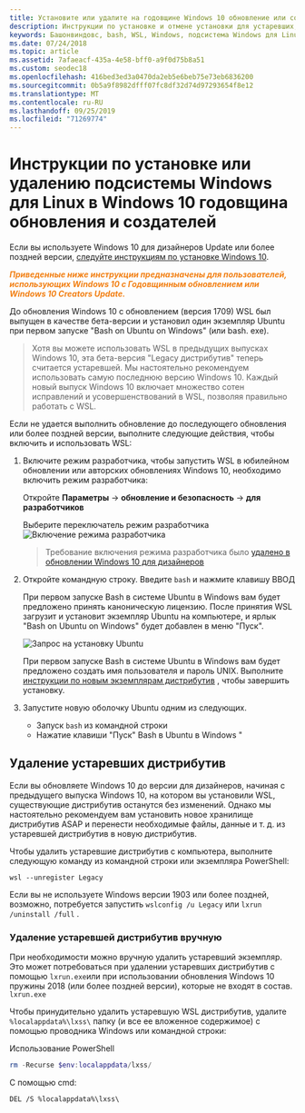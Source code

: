 ```yaml
---
title: Установите или удалите на годовщине Windows 10 обновление или создатели
description: Инструкции по установке и отмене установки для устаревших, бета-версий дистрибутив в Windows 10 с годовщиной обновления или авторов
keywords: Башонвиндовс, bash, WSL, Windows, подсистема Windows для Linux, виндовссубсистем, Ubuntu, Debian, SUSE, Windows 10, устаревшая, бета-версия, установка, удаление, удаление, отмена установки, удаление, устарело
ms.date: 07/24/2018
ms.topic: article
ms.assetid: 7afaeacf-435a-4e58-bff0-a9f0d75b8a51
ms.custom: seodec18
ms.openlocfilehash: 416bed3ed3a0470da2eb5e6beb75e73eb6836200
ms.sourcegitcommit: 0b5a9f8982dfff07fc8df32d74d97293654f8e12
ms.translationtype: MT
ms.contentlocale: ru-RU
ms.lasthandoff: 09/25/2019
ms.locfileid: "71269774"
---
```

# <a name="guide-to-install-or-uninstall-windows-subsystem-for-linux-on-windows-10-anniversary-update-and-creators-update"></a>Инструкции по установке или удалению подсистемы Windows для Linux в Windows 10 годовщина обновления и создателей 

Если вы используете Windows 10 для дизайнеров Update или более поздней версии, [следуйте инструкциям по установке Windows 10](install-win10.md).

<strong><em><span style="color: #f28014">Приведенные ниже инструкции предназначены для пользователей, использующих Windows 10 с Годовщинным обновлением или Windows 10 Creators Update.</span></em></strong>

До обновления Windows 10 с обновлением (версия 1709) WSL был выпущен в качестве бета-версии и установил один экземпляр Ubuntu при первом запуске "Bash on Ubuntu on Windows" (или bash. exe).

> Хотя вы можете использовать WSL в предыдущих выпусках Windows 10, эта бета-версия "Legacy дистрибутив" теперь считается устаревшей. Мы настоятельно рекомендуем использовать самую последнюю версию Windows 10. Каждый новый выпуск Windows 10 включает множество сотен исправлений и усовершенствований в WSL, позволяя правильно работать с WSL.

Если не удается выполнить обновление до последующего обновления или более поздней версии, выполните следующие действия, чтобы включить и использовать WSL:

1. Включите режим разработчика, чтобы запустить WSL в юбилейном обновлении или авторских обновлениях Windows 10, необходимо включить режим разработчика:

    Откройте **Параметры** -> **обновление и безопасность** -> **для разработчиков**

    Выберите переключатель режим разработчика  
    ![Включение режима разработчика](media/updateAndSecurity.png)

    > Требование включения режима разработчика было [удалено в обновлении Windows 10 для дизайнеров](https://blogs.msdn.microsoft.com/commandline/2017/06/08/developer-mode-no-longer-required-for-windows-subsystem-for-linux/)

1. Откройте командную строку.  Введите `bash` и нажмите клавишу ВВОД

    При первом запуске Bash в системе Ubuntu в Windows вам будет предложено принять каноническую лицензию. После принятия WSL загрузит и установит экземпляр Ubuntu на компьютере, и ярлык "Bash on Ubuntu on Windows" будет добавлен в меню "Пуск".

    ![Запрос на установку Ubuntu](media/bashShellInstall.png)

    При первом запуске Bash в системе Ubuntu в Windows вам будет предложено создать имя пользователя и пароль UNIX. Выполните [инструкции по новым экземплярам дистрибутив](initialize-distro.md) , чтобы завершить установку.

1. Запустите новую оболочку Ubuntu одним из следующих.
    * Запуск `bash` из командной строки
    * Нажатие клавиши "Пуск" Bash в Ubuntu в Windows "

    
## <a name="uninstallingremoving-the-legacy-distro"></a>Удаление устаревших дистрибутив
Если вы обновляете Windows 10 до версии для дизайнеров, начиная с предыдущего выпуска Windows 10, на котором вы установили WSL, существующие дистрибутив останутся без изменений. Однако мы настоятельно рекомендуем вам установить новое хранилище дистрибутив ASAP и перенести необходимые файлы, данные и т. д. из устаревшей дистрибутив в новую дистрибутив.

Чтобы удалить устаревшие дистрибутив с компьютера, выполните следующую команду из командной строки или экземпляра PowerShell:

```console
wsl --unregister Legacy
```

Если вы не используете Windows версии 1903 или более поздней, возможно, потребуется запустить `wslconfig /u Legacy` или `lxrun /uninstall /full` . 

### <a name="manually-deleting-the-legacy-distro"></a>Удаление устаревшей дистрибутив вручную
При необходимости можно вручную удалить устаревший экземпляр. Это может потребоваться при удалении устаревших дистрибутив с помощью `lxrun.exe`или при использовании обновления Windows 10 пружины 2018 (или более поздней версии), которые не входят в состав. `lxrun.exe`

Чтобы принудительно удалить устаревшую WSL дистрибутив, удалите `%localappdata%\lxss\` папку (и все ее вложенное содержимое) с помощью проводника Windows или командной строки:

Использование PowerShell
```powershell
rm -Recurse $env:localappdata/lxss/
```

С помощью cmd:
```console
DEL /S %localappdata%\lxss\
```
